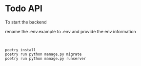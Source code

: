 # Todo API

To start the backend

rename the .env.example to .env
and provide the env information

<br/>

    poetry install
    poetry run python manage.py migrate
    poetry run python manage.py runserver
